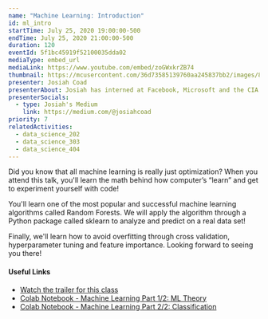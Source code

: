 ```yaml
---
name: "Machine Learning: Introduction"
id: ml_intro
startTime: July 25, 2020 19:00:00-500
endTime: July 25, 2020 21:00:00-500
duration: 120
eventId: 5f1bc45919f52100035dda02
mediaType: embed_url
mediaLink: https://www.youtube.com/embed/zoGWxkrZB74
thumbnail: https://mcusercontent.com/36d73585139760aa245837bb2/images/8d0a08a7-826f-4305-ac07-4b7907301372.jpg
presenter: Josiah Coad
presenterAbout: Josiah has interned at Facebook, Microsoft and the CIA. He is current a researching in reinforcement learning at Carnegie Mellon.
presenterSocials:
  - type: Josiah's Medium
    link: https://medium.com/@josiahcoad
priority: 7
relatedActivities:
  - data_science_202
  - data_science_303
  - data_science_404
---
```


Did you know that all machine learning is really just optimization? When you attend this talk, you'll learn the math behind how computer’s “learn” and get to experiment yourself with code!

You'll learn one of the most popular and successful machine learning algorithms called Random Forests. We will apply the algorithm through a Python package called sklearn to analyze and predict on a real data set!

Finally, we'll learn how to avoid overfitting through cross validation, hyperparameter tuning and feature importance. Looking forward to seeing you there!

#### Useful Links
- [Watch the trailer for this class](https://www.youtube.com/watch?v=3eJoJUJlkWg)
- [Colab Notebook - Machine Learning Part 1/2:  ML Theory](https://colab.research.google.com/drive/195qDOecxOuTq6x2VtwcF1qpqg9SNaNBH?usp=sharing)
- [Colab Notebook - Machine Learning Part 2/2: Classification](https://colab.research.google.com/drive/1QEHfabxWbg9b60D9hLIeetQDr-UM6_jE?usp=sharing)